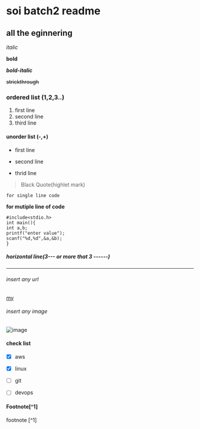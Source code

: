 # soi batch2 readme 
## all the eginnering 
*italic*

**bold**

***bold-italic***

~~strickthrough~~

### ordered list (1,2,3..)
1. first line
2. second line
3. third line

#### unorder list (-,+)
- first line 
+ second line 
- thrid line 

> Black Quote(highlet mark)

`for single line code ` 

**for mutiple line of code**
```
#include<stdio.h>
int main(){
int a,b;
printf("enter value");
scanf("%d,%d",&a,&b);
}
```

##### horizontal line(3--- or more that 3 ------)
-------------
###### insert any url

[my](https://www.google.com/)



###### insert any image 

![image](https://images.pexels.com/photos/674010/pexels-photo-674010.jpeg?_gl=1*muoa7a*_ga*NjkyMDgxOTgwLjE3NDk2MzY0NzY.*_ga_8JE65Q40S6*czE3NDk2MzY0NzUkbzEkZzAkdDE3NDk2MzY0NzUkajYwJGwwJGgw)

#### check list

- [x] aws
- [x] linux
- [ ] git
- [ ] devops


#### Footnote[^1]

footnote [^1]
